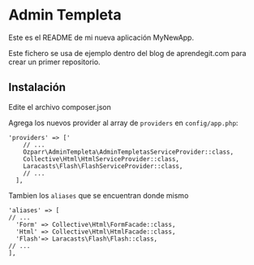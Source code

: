 Admin Templeta
==========

Este es el README de mi nueva aplicación MyNewApp.

Este fichero se usa de ejemplo dentro del blog de aprendegit.com para crear un primer repositorio.

Instalación
--------------------

Edite el archivo composer.json

Agrega los nuevos provider al array de `providers` en `config/app.php`:

```  
'providers' => ['
    // ...
    Ozparr\AdminTempleta\AdminTempletasServiceProvider::class,
    Collective\Html\HtmlServiceProvider::class,
    Laracasts\Flash\FlashServiceProvider::class,
    // ...
  ],
```
Tambien los `aliases` que se encuentran donde mismo

```
'aliases' => [
// ...
  'Form' => Collective\Html\FormFacade::class,
  'Html' => Collective\Html\HtmlFacade::class,
  'Flash'=> Laracasts\Flash\Flash::class,
// ...
],
```

